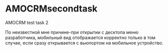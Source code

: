 # AMOCRMsecondtask
AMOCRM test task 2


По неизвестной мне причине-при открытии с десктопа меню разработчика,
мобильный вид отображается корректно только в том случае,
если сразу открывается с вьюпортом на мобильное устройство.
